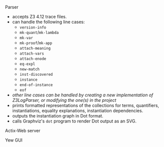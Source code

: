 Parser
- accepts Z3 4.12 trace files.
- can handle the following line cases:
    - `version-info`
    - `mk-quant`/`mk-lambda` 
    - `mk-var`
    - `mk-proof`/`mk-app`
    - `attach-meaning`
    - `attach-vars`
    - `attach-enode`
    - `eq-expl`
    - `new-match`
    - `inst-discovered`
    - `instance`
    - `end-of-instance`
    - `eof`
- *other line cases can be handled by creating a new implementation of Z3LogParser, or modifying the one(s) in the project*
- prints formatted representations of the collections for terms, quantifiers, instantiations, equality explanations, instantiation dependencies.
- outputs the instantiation graph in Dot format.
- calls Graphviz's `dot` program to render Dot output as an SVG.

Actix-Web server

Yew GUI